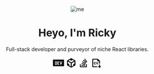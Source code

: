 <div align="center">

<img alt="me" width="150" src="https://raw.githubusercontent.com/nerdyman/bloggyman/main/src/assets/me.svg?token=GHSAT0AAAAAACNWNW5KHISJSW37F5ZJSFX6ZV5WU3A" />

# Heyo, I'm Ricky

Full-stack developer and purveyor of niche React libraries.

<a href="https://dev.to/nerdyman" target="_blank" rel="noopener"><img align="center" src="./dev-dot-to.svg" alt="dev.to account" height="30" width="30" /></a>
<a href="https://codesandbox.com/u/nerdyman" target="_blank" rel="noopener"><img align="center" src="./codesandbox.svg" alt="CodeSandbox account" height="30" width="30" /></a>
<a href="https://stackoverflow.com/users/2716192/" target="_blank" rel="noopener"><img align="center" src="./stackoverflow.svg" alt="Stack Overflow account" height="30" width="30" /></a>
<a href="https://www.figma.com/proto/pQdtYujBF1JkJBF0uP1OWB/ricky-davenport-cv" target="_blank" rel="noopener"><img align="center" src="./resume-cv.svg" alt="View my resume" height="30" width="30" /></a>

</div>

